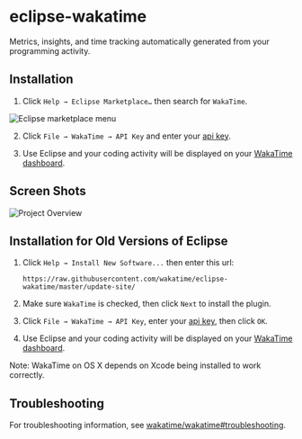 # eclipse-wakatime

Metrics, insights, and time tracking automatically generated from your programming activity.


## Installation

1. Click `Help → Eclipse Marketplace…` then search for `WakaTime`.

![Eclipse marketplace menu](https://wakatime.com/static/img/guides/eclipse-marketplace.png)

2. Click `File → WakaTime → API Key` and enter your [api key](https://wakatime.com/settings#apikey).

3. Use Eclipse and your coding activity will be displayed on your [WakaTime dashboard](https://wakatime.com).


## Screen Shots

![Project Overview](https://wakatime.com/static/img/ScreenShots/Screen-Shot-2016-03-21.png)


## Installation for Old Versions of Eclipse

1. Click `Help → Install New Software...` then enter this url:

    `https://raw.githubusercontent.com/wakatime/eclipse-wakatime/master/update-site/`

2. Make sure `WakaTime` is checked, then click `Next` to install the plugin.

3. Click `File → WakaTime → API Key`, enter your [api key](https://wakatime.com/settings#apikey), then click `OK`.

4. Use Eclipse and your coding activity will be displayed on your [WakaTime dashboard](https://wakatime.com).

Note: WakaTime on OS X depends on Xcode being installed to work correctly.


## Troubleshooting

For troubleshooting information, see [wakatime/wakatime#troubleshooting](https://github.com/wakatime/wakatime#troubleshooting).
